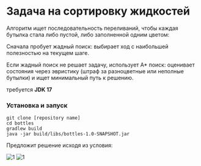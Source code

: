 # Задача на сортировку жидкостей

Алгоритм ищет последовательность переливаний, чтобы каждая бутылка стала либо пустой, либо заполненной одним цветом:

Сначала пробует жадный поиск: выбирает ход с наибольшей полезностью на текущем шаге.

Если жадный поиск не решает задачу, использует A* поиск: оценивает состояния через эвристику (штраф за разноцветные или неполные бутылки) и ищет минимальный путь к решению.

требуется **JDK 17**

### Установка и запуск
```
git clone [repository name]
cd bottles
gradlew build
java -jar build/libs/bottles-1.0-SNAPSHOT.jar
```

Предложит решение исходя из условия:

![1](../img/task1.png)
![1](../img/task1.2.png)

